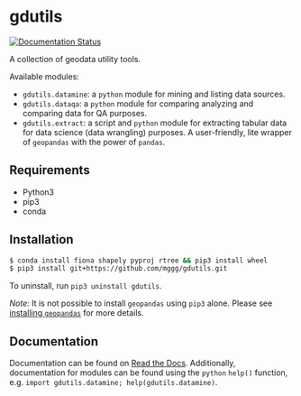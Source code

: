 # gdutils
[![Documentation Status](https://readthedocs.org/projects/gdutils/badge/?version=latest)](https://gdutils.readthedocs.io/en/latest/?badge=latest)

A collection of geodata utility tools.

Available modules:

- `gdutils.datamine`: a `python` module for mining and listing data sources.
- `gdutils.dataqa`: a `python` module for comparing analyzing and comparing 
   data for QA purposes.
- `gdutils.extract`: a script and `python` module for extracting tabular 
   data for data science (data wrangling) purposes. A user-friendly, lite 
   wrapper of `geopandas` with the power of `pandas`.

## Requirements
- Python3
- pip3
- conda

## Installation
```bash
$ conda install fiona shapely pyproj rtree && pip3 install wheel
$ pip3 install git+https://github.com/mggg/gdutils.git
```

To uninstall, run `pip3 uninstall gdutils`.

*Note:* It is not possible to install `geopandas` using `pip3` alone. Please see
[installing `geopandas`](https://geopandas.org/install.html) for more details.

## Documentation
Documentation can be found on [Read the Docs](https://gdutils.readthedocs.io/).
Additionally, documentation for modules can be found using the `python` 
`help()` function, e.g. `import gdutils.datamine; help(gdutils.datamine)`.
